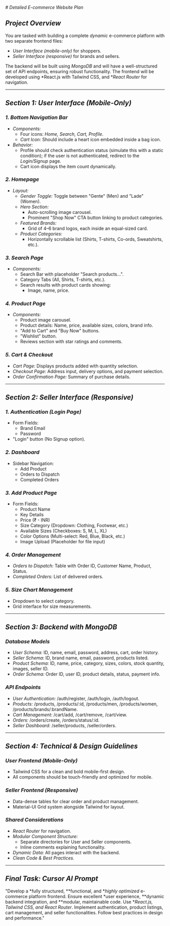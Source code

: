 *# Detailed E-commerce Website Plan*

## *Project Overview*
You are tasked with building a complete *dynamic* e-commerce platform with two separate frontend files:
- *User Interface (mobile-only)* for shoppers.
- *Seller Interface (responsive)* for brands and sellers.

The backend will be built using *MongoDB* and will have a well-structured set of API endpoints, ensuring robust functionality. The frontend will be developed using *React.js with Tailwind CSS, and **React Router* for navigation.

---

## *Section 1: User Interface (Mobile-Only)*

### *1. Bottom Navigation Bar*
- *Components:*
  - Four icons: *Home, Search, Cart, Profile*.
  - *Cart Icon:* Should include a heart icon embedded inside a bag icon.
- *Behavior:*
  - Profile should check authentication status (simulate this with a static condition); if the user is not authenticated, redirect to the *Login/Signup* page.
  - Cart icon displays the item count dynamically.

### *2. Homepage*
- *Layout:*
  - *Gender Toggle:* Toggle between "Gente" (Men) and "Lade" (Women).
  - *Hero Section:*
    - Auto-scrolling image carousel.
    - Prominent "Shop Now" CTA button linking to product categories.
  - *Featured Brands:*
    - Grid of 4–6 brand logos, each inside an equal-sized card.
  - *Product Categories:*
    - Horizontally scrollable list (Shirts, T-shirts, Co-ords, Sweatshirts, etc.).

### *3. Search Page*
- *Components:*
  - Search Bar with placeholder "Search products…".
  - Category Tabs (All, Shirts, T-shirts, etc.).
  - Search results with product cards showing:
    - Image, name, price.

### *4. Product Page*
- *Components:*
  - Product image carousel.
  - Product details: Name, price, available sizes, colors, brand info.
  - "Add to Cart" and "Buy Now" buttons.
  - "Wishlist" button.
  - Reviews section with star ratings and comments.

### *5. Cart & Checkout*
- *Cart Page:* Displays products added with quantity selection.
- *Checkout Page:* Address input, delivery options, and payment selection.
- *Order Confirmation Page:* Summary of purchase details.

---

## *Section 2: Seller Interface (Responsive)*

### *1. Authentication (Login Page)*
- Form Fields:
  - Brand Email
  - Password
- "Login" button (No Signup option).

### *2. Dashboard*
- Sidebar Navigation:
  - Add Product
  - Orders to Dispatch
  - Completed Orders

### *3. Add Product Page*
- Form Fields:
  - Product Name
  - Key Details
  - Price (₹ - INR)
  - Size Category (Dropdown: Clothing, Footwear, etc.)
  - Available Sizes (Checkboxes: S, M, L, XL)
  - Color Options (Multi-select: Red, Blue, Black, etc.)
  - Image Upload (Placeholder for file input)

### *4. Order Management*
- *Orders to Dispatch:* Table with Order ID, Customer Name, Product, Status.
- *Completed Orders:* List of delivered orders.

### *5. Size Chart Management*
- Dropdown to select category.
- Grid interface for size measurements.

---

## *Section 3: Backend with MongoDB*

### *Database Models*
- *User Schema:* ID, name, email, password, address, cart, order history.
- *Seller Schema:* ID, brand name, email, password, products listed.
- *Product Schema:* ID, name, price, category, sizes, colors, stock quantity, images, seller ID.
- *Order Schema:* Order ID, user ID, product details, status, payment info.

### *API Endpoints*
- *User Authentication:* /auth/register, /auth/login, /auth/logout.
- *Products:* /products, /products/:id, /products/men, /products/women, /products/brands/:brandName.
- *Cart Management:* /cart/add, /cart/remove, /cart/view.
- *Orders:* /orders/create, /orders/status/:id.
- *Seller Dashboard:* /seller/products, /seller/orders.

---

## *Section 4: Technical & Design Guidelines*

### *User Frontend (Mobile-Only)*
- Tailwind CSS for a clean and bold mobile-first design.
- All components should be touch-friendly and optimized for mobile.

### *Seller Frontend (Responsive)*
- Data-dense tables for clear order and product management.
- Material-UI Grid system alongside Tailwind for layout.

### *Shared Considerations*
- *React Router* for navigation.
- *Modular Component Structure:*
  - Separate directories for User and Seller components.
  - Inline comments explaining functionality.
- *Dynamic Data:* All pages interact with the backend.
- *Clean Code & Best Practices.*

---

## *Final Task: Cursor AI Prompt*

"Develop a *fully structured, **functional, and **highly optimized* e-commerce platform frontend. Ensure excellent *user experience, **dynamic backend integration, and **modular, maintainable code. Use **React.js, Tailwind CSS, and React Router*. Implement authentication, product listings, cart management, and seller functionalities. Follow best practices in design and performance."